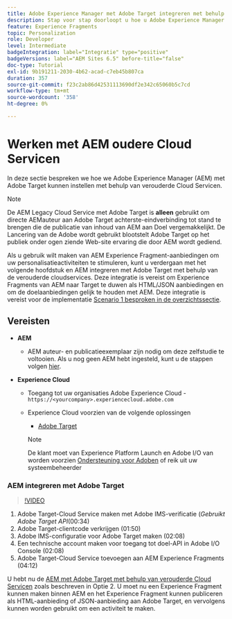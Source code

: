 ```yaml
---
title: Adobe Experience Manager met Adobe Target integreren met behulp van Cloud Servicen
description: Stap voor stap doorloopt u hoe u Adobe Experience Manager (AEM) met Adobe Target kunt integreren met AEM Cloud Service
feature: Experience Fragments
topic: Personalization
role: Developer
level: Intermediate
badgeIntegration: label="Integratie" type="positive"
badgeVersions: label="AEM Sites 6.5" before-title="false"
doc-type: Tutorial
exl-id: 9b191211-2030-4b62-acad-c7eb45b807ca
duration: 357
source-git-commit: f23c2ab86d42531113690df2e342c65060b5c7cd
workflow-type: tm+mt
source-wordcount: '358'
ht-degree: 0%

---
```


# Werken met AEM oudere Cloud Servicen

In deze sectie bespreken we hoe we Adobe Experience Manager (AEM) met Adobe Target kunnen instellen met behulp van verouderde Cloud Servicen.

>[!NOTE]
>
> De AEM Legacy Cloud Service met Adobe Target is **alleen** gebruikt om directe AEMauteur aan Adobe Target achterste-eindverbinding tot stand te brengen die de publicatie van inhoud van AEM aan Doel vergemakkelijkt. De Lancering van de Adobe wordt gebruikt blootstelt Adobe Target op het publiek onder ogen ziende Web-site ervaring die door AEM wordt gediend.

Als u gebruik wilt maken van AEM Experience Fragment-aanbiedingen om uw personalisatieactiviteiten te stimuleren, kunt u verdergaan met het volgende hoofdstuk en AEM integreren met Adobe Target met behulp van de verouderde cloudservices. Deze integratie is vereist om Experience Fragments van AEM naar Target te duwen als HTML/JSON aanbiedingen en om de doelaanbiedingen gelijk te houden met AEM. Deze integratie is vereist voor de implementatie [Scenario 1 besproken in de overzichtssectie](./overview.md#personalization-using-aem-experience-fragment).

## Vereisten

* **AEM**

   * AEM auteur- en publicatieexemplaar zijn nodig om deze zelfstudie te voltooien. Als u nog geen AEM hebt ingesteld, kunt u de stappen volgen [hier](./implementation.md#set-up-aem).

* **Experience Cloud**
   * Toegang tot uw organisaties Adobe Experience Cloud - `https://<yourcompany>.experiencecloud.adobe.com`
   * Experience Cloud voorzien van de volgende oplossingen
      * [Adobe Target](https://experiencecloud.adobe.com)

     >[!NOTE]
     >
     > De klant moet van Experience Platform Launch en Adobe I/O van worden voorzien [Ondersteuning voor Adoben](https://helpx.adobe.com/nl/contact/enterprise-support.ec.html) of reik uit uw systeembeheerder

### AEM integreren met Adobe Target

>[!VIDEO](https://video.tv.adobe.com/v/28428?quality=12&learn=on)

1. Adobe Target-Cloud Service maken met Adobe IMS-verificatie (*Gebruikt Adobe Target API*(00:34)
2. Adobe Target-clientcode verkrijgen (01:50)
3. Adobe IMS-configuratie voor Adobe Target maken (02:08)
4. Een technische account maken voor toegang tot doel-API in Adobe I/O Console (02:08)
5. Adobe Target-Cloud Service toevoegen aan AEM Experience Fragments (04:12)

U hebt nu de [AEM met Adobe Target met behulp van verouderde Cloud Servicen](./using-aem-cloud-services.md#integrating-aem-target-options) zoals beschreven in Optie 2. U moet nu een Experience Fragment kunnen maken binnen AEM en het Experience Fragment kunnen publiceren als HTML-aanbieding of JSON-aanbieding aan Adobe Target, en vervolgens kunnen worden gebruikt om een activiteit te maken.
